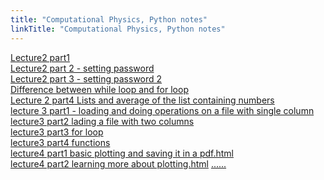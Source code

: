```yaml
---
title: "Computational Physics, Python notes"
linkTitle: "Computational Physics, Python notes"
---
```


<a href="lecture2 part 1.html" target="_blank">Lecture2 part1</a><br>
<a href="Lecture2 part 2 - setting password.html" target="_blank">Lecture2 part 2 - setting password</a><br>
<a href="Lecture2 part3 - setting password 2.html" target="_blank">Lecture2 part 3 - setting password 2</a><br>
<a href="whileorforloop.md" target="_blank">Difference between while loop and for loop</a><br>
<a href="Lecture 2 part4 Lists and average of the list containing numbers.html" target="_blank">Lecture 2 part4 Lists and average of the list containing numbers</a><br>
<a href="lecture 3 part1 - loading and doing operations on a file with single column.html" target="_blank">lecture 3 part1 - loading and doing operations on a file with single column</a><br>
<a href="lecture3 part2 lading a file with two columns.html" target="_blank">lecture3 part2 lading a file with two columns</a><br>
<a href="lecture3 part3 for loop.html" target="_blank"> lecture3 part3 for loop</a><br>
<a href="lecture3 part4 functions.html" target="_blank"> lecture3 part4 functions</a><br>
<a href="lecture4 part1 basic plotting and saving it in a pdf.html" target="_blank"> lecture4 part1 basic plotting and saving it in a pdf.html</a><br>
<a href="lecture4 part2 learning more about plotting.html" target="_blank"> lecture4 part2 learning more about plotting.html</a><be>
<a href="...." target="_blank"> ......</a><br>
